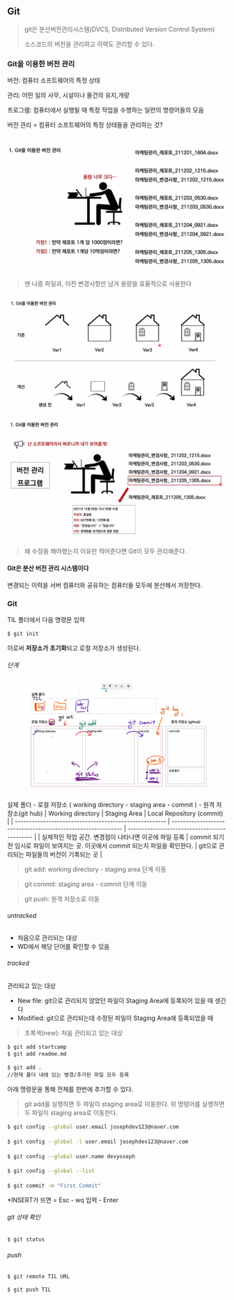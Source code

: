 ## Git

> git은 분산버전관리시스템(DVCS, Distributed Version Control System) 
>
> 소스코드의 버전을 관리하고 이력도 관리할 수 있다.


### Git을 이용한 버전 관리

버전: 컴퓨터 소프트웨어의 특정 상태

관리: 어떤 일의 사무, 시설이나 물건의 유지,개량

프로그램: 컴퓨터에서 실행될 때 특정 작업을 수행하는 일련의 명령어들의 모음



버전 관리 = 컴퓨터 소프트웨어의 특정 상태들을 관리하는 것?

![image1](../image/git1.png)

> 맨 나중 파일과, 이전 변경사항만 남겨 용량을 효율적으로 사용한다

![image2](../image/git2.png)

![image3](../image/git3.png)

> 왜 수정을 해야했는지 이유만 적어준다면 Git이 모두 관리해준다.

#### Git은 분산 버전 관리 시스템이다

변경되는 이력을 서버 컴퓨터와 공유하는 컴퓨터들 모두에 분산해서 저장한다.



### Git

TIL 폴더에서 다음 명령문 입력

```bash
$ git init
```

이로써 **저장소가 초기화**되고 로컬 저장소가 생성된다.

###### 단계
![image4](../image/git4.png)

실제 폴더 - 로컬 저장소 ( working directory - staging area - commit ) - 원격 저장소(git hub)
| Working directory                                      | Staging Area                                                 | Local Repository (commit)                    |
| ------------------------------------------------------ | ------------------------------------------------------------ | -------------------------------------------- |
| 실제적인 작업 공간. 변경점이 나타나면 이곳에 파일 등록 | commit 되기 전 임시로 파일이 보여지는 곳. 이곳에서 commit 되는지 파일을 확인한다. | git으로 관리되는 파일들의 버전이 기록되는 곳 |



> git add: working directory - staging area 단계 이동

> git commit: staging area - commit 단계 이동

> git push: 원격 저장소로 이동

###### untracked

* 처음으로 관리되는 대상
* WD에서 해당 단어를 확인할 수 있음

###### tracked

관리되고 있는 대상

* New file: git으로 관리되지 않았던 파일이 Staging Area에 등록되어 있을 때 생긴다
* Modified: git으로 관리되는데 수정된 파일이 Staging Area에 등록되었을 때

> 초록색(new): 처음 관리되고 있는 대상

```bash
$ git add startcamp
$ git add readme.md
```

```bash
$ git add .
//현재 폴더 내에 있는 병경/추가된 파일 모두 등록
```

아래 명령문을 통해 전체를 한번에 추가할 수 있다.

> git add를 실행하면 두 파일이 staging area로 이동한다.
> 위 명령어를 실행하면 두 파일이 staging area로 이동한다.

```bash
$ git config --global user.email josephdev123@naver.com

$ git config --global -l user.email josephdev123@naver.com

$ git config --global user.name devyoseph

$ git config --global --list

$ git commit -m "First Commit"
```

*INSERT가 뜨면 = Esc - wq 입력 - Enter

###### git 상태 확인
```
$ git status
```
###### push
```
$ git remote TIL URL
```
```
$ git push TIL
```

